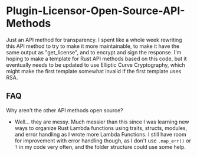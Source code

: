 # Plugin-Licensor-Open-Source-API-Methods
Just an API method for transparency. I spent like a whole week rewriting this API method to try to make it more maintainable, to make it have the same output as "get_license", and to encrypt and sign the response.
I'm hoping to make a template for Rust API methods based on this code, but it eventually needs to be updated to use Elliptic Curve Cryptography, which might make the first template somewhat invalid if the first template uses RSA.

## FAQ
Why aren't the other API methods open source?
* Well... they are messy. Much messier than this since I was learning new ways to organize Rust Lambda functions using traits, structs, modules, and error handling as I wrote more Lambda Functions. I still have room for improvement with error handling though, as I don't use `.map_err()` or `?` in my code very often, and the folder structure could use some help.
